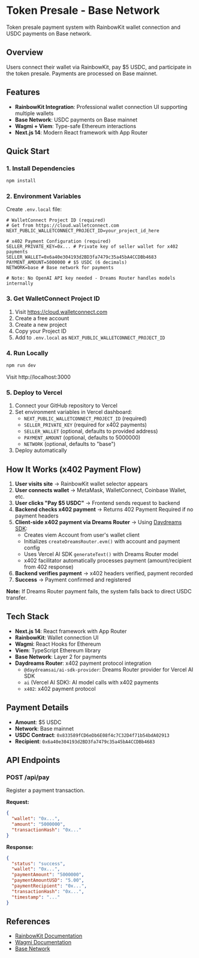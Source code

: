 # Token Presale - Base Network

Token presale payment system with RainbowKit wallet connection and USDC payments on Base network.

## Overview

Users connect their wallet via RainbowKit, pay $5 USDC, and participate in the token presale. Payments are processed on Base mainnet.

## Features

- **RainbowKit Integration**: Professional wallet connection UI supporting multiple wallets
- **Base Network**: USDC payments on Base mainnet
- **Wagmi + Viem**: Type-safe Ethereum interactions
- **Next.js 14**: Modern React framework with App Router

## Quick Start

### 1. Install Dependencies

```bash
npm install
```

### 2. Environment Variables

Create `.env.local` file:

```env
# WalletConnect Project ID (required)
# Get from https://cloud.walletconnect.com
NEXT_PUBLIC_WALLETCONNECT_PROJECT_ID=your_project_id_here

# x402 Payment Configuration (required)
SELLER_PRIVATE_KEY=0x... # Private key of seller wallet for x402 payments
SELLER_WALLET=0x6a40e304193d2BD3fa7479c35a45bA4CCDBb4683
PAYMENT_AMOUNT=5000000 # $5 USDC (6 decimals)
NETWORK=base # Base network for payments

# Note: No OpenAI API key needed - Dreams Router handles models internally
```

### 3. Get WalletConnect Project ID

1. Visit https://cloud.walletconnect.com
2. Create a free account
3. Create a new project
4. Copy your Project ID
5. Add to `.env.local` as `NEXT_PUBLIC_WALLETCONNECT_PROJECT_ID`

### 4. Run Locally

```bash
npm run dev
```

Visit http://localhost:3000

### 5. Deploy to Vercel

1. Connect your GitHub repository to Vercel
2. Set environment variables in Vercel dashboard:
   - `NEXT_PUBLIC_WALLETCONNECT_PROJECT_ID` (required)
   - `SELLER_PRIVATE_KEY` (required for x402 payments)
   - `SELLER_WALLET` (optional, defaults to provided address)
   - `PAYMENT_AMOUNT` (optional, defaults to 5000000)
   - `NETWORK` (optional, defaults to "base")
3. Deploy automatically

## How It Works (x402 Payment Flow)

1. **User visits site** → RainbowKit wallet selector appears
2. **User connects wallet** → MetaMask, WalletConnect, Coinbase Wallet, etc.
3. **User clicks "Pay $5 USDC"** → Frontend sends request to backend
4. **Backend checks x402 payment** → Returns 402 Payment Required if no payment headers
5. **Client-side x402 payment via Dreams Router** → Using [Daydreams SDK](https://docs.daydreams.systems/docs/router/dreams-sdk):
   - Creates viem Account from user's wallet client
   - Initializes `createDreamsRouter.evm()` with account and payment config
   - Uses Vercel AI SDK `generateText()` with Dreams Router model
   - x402 facilitator automatically processes payment (amount/recipient from 402 response)
6. **Backend verifies payment** → x402 headers verified, payment recorded
7. **Success** → Payment confirmed and registered

**Note:** If Dreams Router payment fails, the system falls back to direct USDC transfer.

## Tech Stack

- **Next.js 14**: React framework with App Router
- **RainbowKit**: Wallet connection UI
- **Wagmi**: React Hooks for Ethereum
- **Viem**: TypeScript Ethereum library
- **Base Network**: Layer 2 for payments
- **Daydreams Router**: x402 payment protocol integration
  - `@daydreamsai/ai-sdk-provider`: Dreams Router provider for Vercel AI SDK
  - `ai` (Vercel AI SDK): AI model calls with x402 payments
  - `x402`: x402 payment protocol

## Payment Details

- **Amount**: $5 USDC
- **Network**: Base mainnet
- **USDC Contract**: `0x833589fCD6eDb6E08f4c7C32D4f71b54bdA02913`
- **Recipient**: `0x6a40e304193d2BD3fa7479c35a45bA4CCDBb4683`

## API Endpoints

### POST /api/pay

Register a payment transaction.

**Request:**
```json
{
  "wallet": "0x...",
  "amount": "5000000",
  "transactionHash": "0x..."
}
```

**Response:**
```json
{
  "status": "success",
  "wallet": "0x...",
  "paymentAmount": "5000000",
  "paymentAmountUSD": "5.00",
  "paymentRecipient": "0x...",
  "transactionHash": "0x...",
  "timestamp": "..."
}
```

## References

- [RainbowKit Documentation](https://rainbowkit.com/tr/docs/installation)
- [Wagmi Documentation](https://wagmi.sh)
- [Base Network](https://base.org)
